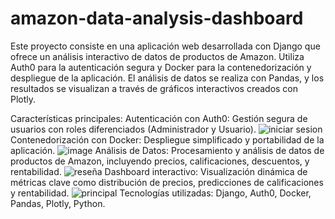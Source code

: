 # amazon-data-analysis-dashboard
Este proyecto consiste en una aplicación web desarrollada con Django que ofrece un análisis interactivo de datos de productos de Amazon. Utiliza Auth0 para la autenticación segura y Docker para la contenedorización y despliegue de la aplicación. El análisis de datos se realiza con Pandas, y los resultados se visualizan a través de gráficos interactivos creados con Plotly.

Características principales:
Autenticación con Auth0: Gestión segura de usuarios con roles diferenciados (Administrador y Usuario).
![iniciar sesion](https://github.com/user-attachments/assets/b28dd74d-7475-4f6a-96c4-c5f8aed24e7c)
Contenedorización con Docker: Despliegue simplificado y portabilidad de la aplicación.
![image](https://github.com/user-attachments/assets/bab4cc6d-5dbd-4047-a45f-12fd2670cdb7)
Análisis de Datos: Procesamiento y análisis de datos de productos de Amazon, incluyendo precios, calificaciones, descuentos, y rentabilidad.
![reseña](https://github.com/user-attachments/assets/3e068a8b-1bdd-4c44-92d9-d4ad98b47dec)
Dashboard interactivo: Visualización dinámica de métricas clave como distribución de precios, predicciones de calificaciones y rentabilidad.
![principal](https://github.com/user-attachments/assets/9e945117-4ca9-4dfd-a03f-8a2a9c3ff090)
Tecnologías utilizadas:
Django, Auth0, Docker, Pandas, Plotly, Python.

